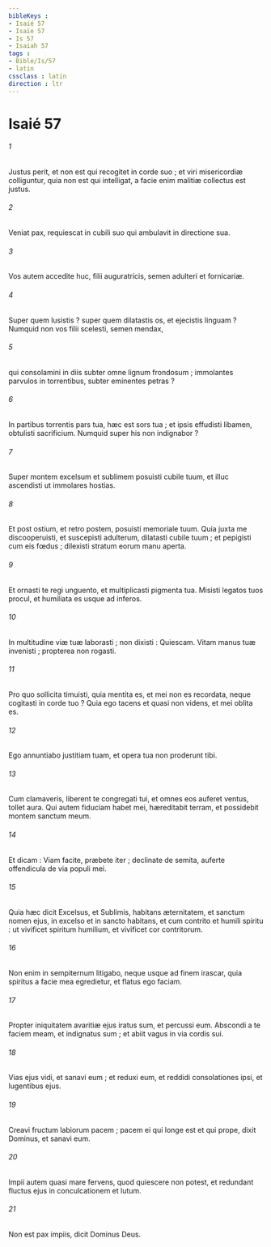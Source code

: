 ```yaml
---
bibleKeys : 
- Isaié 57
- Isaïe 57
- Is 57
- Isaiah 57
tags : 
- Bible/Is/57
- latin
cssclass : latin
direction : ltr
---
```


# Isaié 57

###### 1
Justus perit, et non est qui recogitet in corde suo ; et viri misericordiæ colliguntur, quia non est qui intelligat, a facie enim malitiæ collectus est justus.
###### 2
Veniat pax, requiescat in cubili suo qui ambulavit in directione sua.
###### 3
Vos autem accedite huc, filii auguratricis, semen adulteri et fornicariæ.
###### 4
Super quem lusistis ? super quem dilatastis os, et ejecistis linguam ? Numquid non vos filii scelesti, semen mendax,
###### 5
qui consolamini in diis subter omne lignum frondosum ; immolantes parvulos in torrentibus, subter eminentes petras ?
###### 6
In partibus torrentis pars tua, hæc est sors tua ; et ipsis effudisti libamen, obtulisti sacrificium. Numquid super his non indignabor ?
###### 7
Super montem excelsum et sublimem posuisti cubile tuum, et illuc ascendisti ut immolares hostias.
###### 8
Et post ostium, et retro postem, posuisti memoriale tuum. Quia juxta me discooperuisti, et suscepisti adulterum, dilatasti cubile tuum ; et pepigisti cum eis fœdus ; dilexisti stratum eorum manu aperta.
###### 9
Et ornasti te regi unguento, et multiplicasti pigmenta tua. Misisti legatos tuos procul, et humiliata es usque ad inferos.
###### 10
In multitudine viæ tuæ laborasti ; non dixisti : Quiescam. Vitam manus tuæ invenisti ; propterea non rogasti.
###### 11
Pro quo sollicita timuisti, quia mentita es, et mei non es recordata, neque cogitasti in corde tuo ? Quia ego tacens et quasi non videns, et mei oblita es.
###### 12
Ego annuntiabo justitiam tuam, et opera tua non proderunt tibi.
###### 13
Cum clamaveris, liberent te congregati tui, et omnes eos auferet ventus, tollet aura. Qui autem fiduciam habet mei, hæreditabit terram, et possidebit montem sanctum meum.
###### 14
Et dicam : Viam facite, præbete iter ; declinate de semita, auferte offendicula de via populi mei.
###### 15
Quia hæc dicit Excelsus, et Sublimis, habitans æternitatem, et sanctum nomen ejus, in excelso et in sancto habitans, et cum contrito et humili spiritu : ut vivificet spiritum humilium, et vivificet cor contritorum.
###### 16
Non enim in sempiternum litigabo, neque usque ad finem irascar, quia spiritus a facie mea egredietur, et flatus ego faciam.
###### 17
Propter iniquitatem avaritiæ ejus iratus sum, et percussi eum. Abscondi a te faciem meam, et indignatus sum ; et abiit vagus in via cordis sui.
###### 18
Vias ejus vidi, et sanavi eum ; et reduxi eum, et reddidi consolationes ipsi, et lugentibus ejus.
###### 19
Creavi fructum labiorum pacem ; pacem ei qui longe est et qui prope, dixit Dominus, et sanavi eum.
###### 20
Impii autem quasi mare fervens, quod quiescere non potest, et redundant fluctus ejus in conculcationem et lutum.
###### 21
Non est pax impiis, dicit Dominus Deus.
